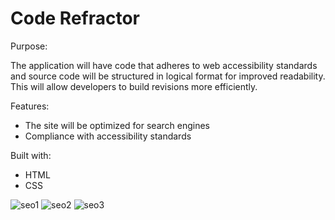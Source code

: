 # Code Refractor

Purpose:

The application will have code that adheres to web accessibility standards and source code will be structured in logical format for improved readability. This will allow developers to build revisions more efficiently.

Features:

- The site will be optimized for search engines
- Compliance with accessibility standards

Built with:

- HTML
- CSS

![seo1](https://user-images.githubusercontent.com/92878321/148009392-a9395f98-4df2-4fab-b6bf-f9b665e50933.jpg)
![seo2](https://user-images.githubusercontent.com/92878321/148009399-084ae239-d0bf-4df4-ac79-b1e66f32726d.jpg)
![seo3](https://user-images.githubusercontent.com/92878321/148009401-96cead9f-67eb-4d15-a16a-6e0217508099.jpg)

